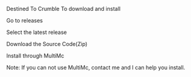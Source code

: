 Destined To Crumble
To download and install

Go to releases

Select the latest release

Download the Source Code(Zip)

Install through MultiMc

Note: If you can not use MultiMc, contact me and I can help you install.
